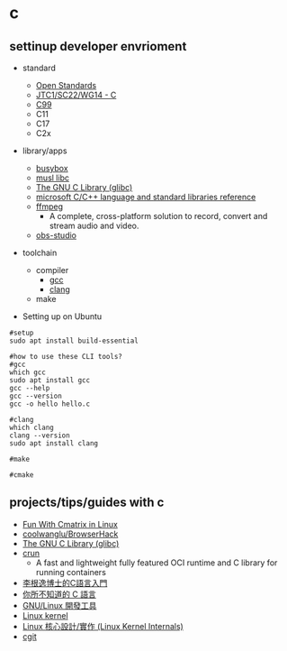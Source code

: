 # c

## settinup developer envrioment

* standard
    * [Open Standards](https://www.open-std.org/)
    * [JTC1/SC22/WG14 - C](https://www.open-std.org/JTC1/SC22/WG14/)
    * [C99](https://en.wikipedia.org/wiki/C99)
    * C11
    * C17
    * C2x

* library/apps
    * [busybox](https://busybox.net/)
    * [musl libc](https://musl.libc.org/)
    * [The GNU C Library (glibc)](https://www.gnu.org/software/libc/)
    * [microsoft C/C++ language and standard libraries reference](https://learn.microsoft.com/en-us/cpp/cpp/c-cpp-language-and-standard-libraries?view=msvc-170)    
    * [ffmpeg](https://git.ffmpeg.org/ffmpeg.git)
        * A complete, cross-platform solution to record, convert and stream audio and video.
    * [obs-studio](https://github.com/obsproject/obs-studio)

* toolchain
    * compiler    
        * [gcc](https://gcc.gnu.org/)
        * [clang](https://clang.llvm.org/)
    * make

* Setting up on Ubuntu

```shell
#setup
sudo apt install build-essential

#how to use these CLI tools?
#gcc
which gcc
sudo apt install gcc
gcc --help
gcc --version
gcc -o hello hello.c

#clang
which clang
clang --version
sudo apt install clang

#make

#cmake
```

## projects/tips/guides with c

* [Fun With Cmatrix in Linux](https://itsfoss.com/using-cmatrix/)
* [coolwanglu/BrowserHack](https://github.com/coolwanglu/BrowserHack)
* [The GNU C Library (glibc)](https://www.gnu.org/software/libc/)
* [crun](https://github.com/containers/crun)
    * A fast and lightweight fully featured OCI runtime and C library for running containers
* [李根逸博士的C語言入門](https://feis.studio/#/c)
* [你所不知道的 C 語言](https://hackmd.io/@sysprog/c-prog/%2F%40sysprog%2Fc-programming)
* [GNU/Linux 開發工具](https://hackmd.io/@sysprog/gnu-linux-dev/https%3A%2F%2Fhackmd.io%2Fs%2Fr1Psrf0KW)
* [Linux kernel](https://www.kernel.org/)
* [Linux 核心設計/實作 (Linux Kernel Internals)](http://wiki.csie.ncku.edu.tw/linux/schedule)
* [cgit](https://git.zx2c4.com/cgit/about/)